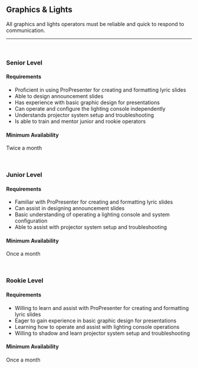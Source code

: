 ## Graphics & Lights

All graphics and lights operators must be reliable and quick to respond to communication.

- - -
<br> 

### Senior Level

#### Requirements
- Proficient in using ProPresenter for creating and formatting lyric slides
- Able to design announcement slides
- Has experience with basic graphic design for presentations
- Can operate and configure the lighting console independently
- Understands projector system setup and troubleshooting
- Is able to train and mentor junior and rookie operators

#### Minimum Availability
Twice a month

<br>

### Junior Level

#### Requirements
- Familiar with ProPresenter for creating and formatting lyric slides
- Can assist in designing announcement slides
- Basic understanding of operating a lighting console and system configuration
- Able to assist with projector system setup and troubleshooting

#### Minimum Availability
Once a month

<br>

### Rookie Level

#### Requirements
- Willing to learn and assist with ProPresenter for creating and formatting lyric slides
- Eager to gain experience in basic graphic design for presentations
- Learning how to operate and assist with lighting console operations
- Willing to shadow and learn projector system setup and troubleshooting

#### Minimum Availability
Once a month